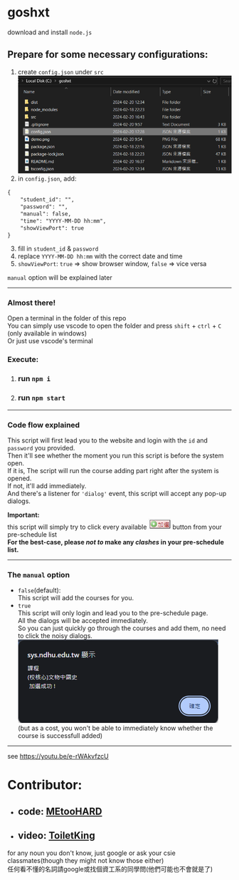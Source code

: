 # goshxt  

download and install `node.js`  

## Prepare for some necessary configurations:

1. create `config.json` under `src`  
![alt text](https://github.com/594-666/goshxt/blob/main/demo.png?raw=true)  
2. in `config.json`, add:  

```
{
    "student_id": "",
    "password": "",
    "manual": false,
    "time": "YYYY-MM-DD hh:mm",
    "showViewPort": true
}
```  

3. fill in `student_id` & `password`  
4. replace `YYYY-MM-DD hh:mm` with the correct date and time  
5. `showViewPort`: `true` => show browser window, `false` => vice versa  

`manual` option will be explained later  

---
### Almost there!

Open a terminal in the folder of this repo  
You can simply use vscode to open the folder and press `shift` + `ctrl` + `C` (only available in windows)  
Or just use vscode's terminal  

### Execute:  

1. ### run `npm i`  
2. ### run `npm start`
---  

### Code flow explained  

This script will first lead you to the website and login with the `id` and `password` you provided.  
Then it'll see whether the moment you run this script is before the system open.  
If it is, The script will run the course adding part right after the system is opened.  
If not, it'll add immediately.  
And there's a listener for `'dialog'` event, this script will accept any pop-up dialogs.

**Important:**  
this script will simply try to click every available ![alt text](https://github.com/594-666/goshxt/blob/main/add_btn.png?raw=true) button from your pre-schedule list  
**For the best-case, please *not to* make any *clashes* in your pre-schedule list.**  

---

### The `manual` option

- `false`(default):  
This script will add the courses for you.
- `true`  
This script will only login and lead you to the pre-schedule page.  
All the dialogs will be accepted immediately.  
So you can just quickly go through the courses and add them, no need to click the noisy dialogs.  
![alt text](https://github.com/594-666/goshxt/blob/main/dialog.png?raw=true)  
(but as a cost, you won't be able to immediately know whether the course is successfull added)  

---  

see https://youtu.be/e-rWAkvfzcU  

# **Contributor:**
- ## **code:** [MEtooHARD](https://github.com/MEtooHARD)
- ## **video:** [ToiletKing](https://www.youtube.com/@ToiletKing)

for any noun you don't know, just google or ask your csie classmates(though they might not know those either)  
任何看不懂的名詞請google或找個資工系的同學問(他們可能也不會就是了)
